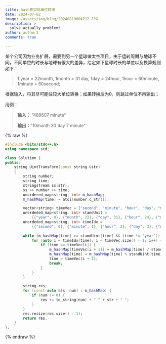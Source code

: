 ```yaml
---
title: hash表实现单位转换
date: 2024-07-02
image: /assets/img/blog/20240819004712.JPG
description: >
  solve actually problem!
author: author2
comments: true

---
```


某个公司因为业务扩展，需要到另一个星球做太空项目，由于运转周期与地球不同，不同单位的时长与地球有很大的差异，给定如下星球时长的单位以及换算规则如下：

>1 year = 22month, 1month = 31 day, 1day = 24hour, 1hour = 60minute, 1minute = 60second;

根据输入，将其尽可能往较大单位转换；如果转换后为0，则跳过单位不再输出；

用例：

> **输入：** ”489607 minute“
>
> **输出：**”10month 30 day 7 minute"

{% raw %}

```c++
#include <bits/stdc++.h>
using namespace std;

class Solution {
public:
    string UintTransForm(const string &str)
    {
        string number;
        string time;
        stringstream ss(str);
        ss >> number >> time;
        unordered_map<string, int> m_hashMap;
        m_hashMap[time] = atoi(number.c_str());

        vector<string> timeVec = {"second", "minute", "hour", "day", "month", "year"};
        unordeded_map<string, int> standUnit =
            {{"year", 0}, {"month", 22}, {"day", 31}, {"hour", 24}, {"minute", 60}, {"second", 60}};
        unordeded_map<string, int> timeIdx =
            {{"second", 0}, {"minute", 1}, {"hour", 2}, {"day", 3}, {"month", 4}, {"year", 5}};
        
        while (m_hashMap[time] >= standUint[time] && (time != "year")) {
            for (auto i = timeIdx[time]; i < timeVec.size() - 1; i++) {
                if (time == timeVec[i]) {
                    m_hashMap[timeVec[i + 1]] = m_hashMap[time] / standUnit[time];
                    m_hashMap[time] = m_hashMap[time] % standUint[time];
                    time = timeVec[i + 1];
                    break;
                }
            }
        }

        string res;
        for (const auto &[s, num] : m_hashMap) {
            if (num != 0) {
                res += to_string(num) + " " + str + " ";
            }
        }
        res.resize(res.size() - 1);
        return res;
    }
};
```

{% endraw %}

